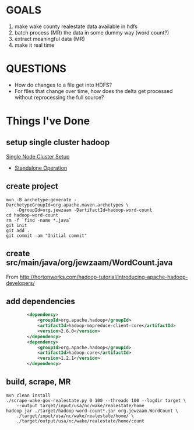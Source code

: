 # GOALS
1. make wake county realestate data available in hdfs
2. batch process (MR) the data in some dummy way (word count?)
3. extract meaningful data (MR)
4. make it real time

# QUESTIONS
- How do changes to a file get into HDFS?
- For files that change over time, how does the delta get processed without reprocessing the full source?

# Things I've Done

## setup single cluster hadoop
[Single Node Cluster Setup](http://hadoop.apache.org/docs/stable/hadoop-project-dist/hadoop-common/SingleCluster.html)
* [Standalone Operation](http://hadoop.apache.org/docs/stable/hadoop-project-dist/hadoop-common/SingleCluster.html#Standalone_Operation)

## create project
```
mvn -B archetype:generate -DarchetypeGroupId=org.apache.maven.archetypes \
    -DgroupId=org.jewzaam -DartifactId=hadoop-word-count
cd hadoop-word-count
rm -f `find -name *.java`
git init
git add .
git commit -am "Initial commit"
```

## create src/main/java/org/jewzaam/WordCount.java
From http://hortonworks.com/hadoop-tutorial/introducing-apache-hadoop-developers/

## add dependencies
```xml
        <dependency>
            <groupId>org.apache.hadoop</groupId>
            <artifactId>hadoop-mapreduce-client-core</artifactId>
            <version>2.6.0</version>
        </dependency>
        <dependency>
            <groupId>org.apache.hadoop</groupId>
            <artifactId>hadoop-core</artifactId>
            <version>1.2.1</version>
        </dependency>
```

## build, scrape, MR
```
mvn clean install
./scrape-wake-gov-realestate.py 0 100 --threads 100 --logdir target \
    --output target/input/usa/nc/wake/realestate/home
hadoop jar ./target/hadoop-word-count*.jar org.jewzaam.WordCount \
    ./target/input/usa/nc/wake/realestate/home/ \
    ./target/output/usa/nc/wake/realestate/home/count
```
